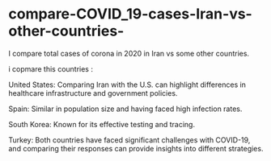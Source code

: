 # compare-COVID_19-cases-Iran-vs-other-countries-
I compare total cases of corona in  2020 in Iran vs some other countries.

i copmare this countries :

United States: Comparing Iran with the U.S. can highlight differences in healthcare infrastructure and government policies.

Spain: Similar in population size and having faced high infection rates.

South Korea: Known for its effective testing and tracing.

Turkey: Both countries have faced significant challenges with COVID-19, and comparing their responses can provide insights into different strategies.
